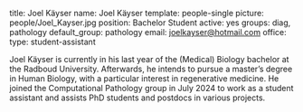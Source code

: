title: Joel Käyser
name: Joel Käyser
template: people-single
picture: people/Joel_Kayser.jpg
position: Bachelor Student
active: yes
groups: diag, pathology
default_group: pathology
email: joelkayser@hotmail.com
office: 
type: student-assistant

Joel Käyser is currently in his last year of the (Medical) Biology bachelor at the Radboud University. Afterwards, he intends to pursue a master’s degree in Human Biology, with a particular interest in regenerative medicine. He joined the Computational Pathology group in July 2024 to work as a student assistant and assists PhD students and postdocs in various projects.
